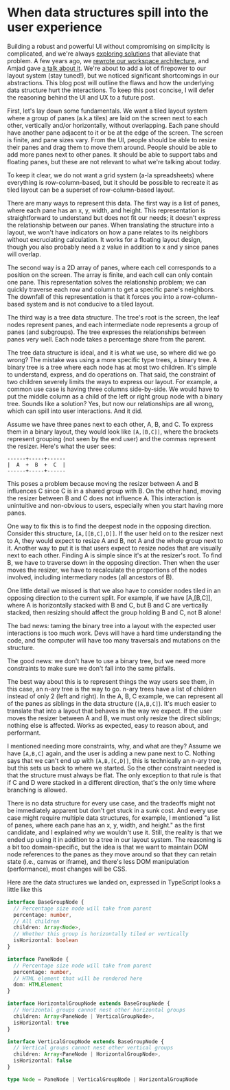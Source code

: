 # When data structures spill into the user experience

Building a robust and powerful UI without compromising on simplicity is complicated, and we're always [exploring solutions](https://blog.replit.com/clui) that alleviate that problem. A few years ago, we [rewrote our workspace architecture](https://blog.replit.com/ide), and Amjad gave [a talk about it](https://www.youtube.com/watch?v=dhECubL0R3U). We're about to add a lot of firepower to our layout system (stay tuned!), but we noticed significant shortcomings in our abstractions. This blog post will outline the flaws and how the underlying data structure hurt the interactions. To keep this post concise, I will defer the reasoning behind the UI and UX to a future post.


First, let's lay down some fundamentals. We want a tiled layout system where a group of panes (a.k.a tiles) are laid on the screen next to each other, vertically and/or horizontally, without overlapping. Each pane should have another pane adjacent to it or be at the edge of the screen. The screen is finite, and pane sizes vary. From the UI, people should be able to resize their panes and drag them to move them around. People should be able to add more panes next to other panes. It should be able to support tabs and floating panes, but these are not relevant to what we're talking about today. 


To keep it clear, we do not want a grid system (a-la spreadsheets) where everything is row-column-based, but it should be possible to recreate it as tiled layout can be a superset of row-column-based layout.


There are many ways to represent this data. The first way is a list of panes, where each pane has an x, y, width, and height. This representation is straightforward to understand but does not fit our needs; it doesn't express the relationship between our panes. When translating the structure into a layout, we won't have indicators on how a pane relates to its neighbors without excruciating calculation. It works for a floating layout design, though you also probably need a z value in addition to x and y since panes will overlap.


The second way is a 2D array of panes, where each cell corresponds to a position on the screen. The array is finite, and each cell can only contain one pane. This representation solves the relationship problem; we can quickly traverse each row and column to get a specific pane's neighbors. The downfall of this representation is that it forces you into a row-column-based system and is not conducive to a tiled layout.


The third way is a tree data structure. The tree's root is the screen, the leaf nodes represent panes, and each intermediate node represents a group of panes (and subgroups). The tree expresses the relationships between panes very well. Each node takes a percentage share from the parent. 

The tree data structure is ideal, and it is what we use, so where did we go wrong? The mistake was using a more specific type trees, a binary tree. A binary tree is a tree where each node has at most two children. It's simple to understand, express, and do operations on. That said, the constraint of two children severely limits the ways to express our layout. For example, a common use case is having three columns side-by-side. We would have to put the middle column as a child of the left or right group node with a binary tree. Sounds like a solution? Yes, but now our relationships are all wrong, which can spill into user interactions. And it did.


Assume we have three panes next to each other, A, B, and C. To express them in a binary layout, they would look like `[A,[B,C]]`, where the brackets represent grouping (not seen by the end user) and the commas represent the resizer. Here's what the user sees:
```
------+-----+------
|  A  +  B  +  C  |
------+-----+------
```
This poses a problem because moving the resizer between A and B influences C since C is in a shared group with B. On the other hand, moving the resizer between B and C does not influence A. This interaction is unintuitive and non-obvious to users, especially when you start having more panes.


One way to fix this is to find the deepest node in the opposing direction. Consider this structure, `[A,[[B,C],D]]`. If the user held on to the resizer next to A, they would expect to resize A and B, not A and the whole group next to it. Another way to put it is that users expect to resize nodes that are visually next to each other. Finding A is simple since it's at the resizer's root. To find B, we have to traverse down in the opposing direction. Then when the user moves the resizer, we have to recalculate the proportions of the nodes involved, including intermediary nodes (all ancestors of B).


One little detail we missed is that we also have to consider nodes tiled in an opposing direction to the current split. For example, if we have [A,[B,C]], where A is horizontally stacked with B and C, but B and C are vertically stacked, then resizing should affect the group holding B and C, not B alone!


The bad news: taming the binary tree into a layout with the expected user interactions is too much work. Devs will have a hard time understanding the code, and the computer will have too many traversals and mutations on the structure.

The good news: we don't have to use a binary tree, but we need more constraints to make sure we don't fall into the same pitfalls.

The best way about this is to represent things the way users see them, in this case, an n-ary tree is the way to go. n-ary trees have a list of children instead of only 2 (left and right). In the A, B, C example, we can represent all of the panes as siblings in the data structure (`[A,B,C]`). It's much easier to translate that into a layout that behaves in the way we expect. If the user moves the resizer between A and B, we must only resize the direct siblings; nothing else is affected. Works as expected, easy to reason about, and performant. 

I mentioned needing more constraints, why, and what are they? Assume we have `[A,B,C]` again, and the user is adding a new pane next to C. Nothing says that we can't end up with `[A,B,[C,D]]`, this is technically an n-ary tree, but this sets us back to where we started. So the other constraint needed is that the structure must always be flat. The only exception to that rule is that if C and D were stacked in a different direction, that's the only time where branching is allowed.

There is no data structure for every use case, and the tradeoffs might not be immediately apparent but don't get stuck in a sunk cost. And every use case might require multiple data structures, for example, I mentioned "a list of panes, where each pane has an x, y, width, and height." as the first candidate, and I explained why we wouldn't use it. Still, the reality is that we ended up using it in addition to a tree in our layout system. The reasoning is a bit too domain-specific, but the idea is that we want to maintain DOM node references to the panes as they move around so that they can retain state (i.e., canvas or iframe), and there's less DOM manipulation (performance), most changes will be CSS.

Here are the data structures we landed on, expressed in TypeScript looks a little like this
```ts
interface BaseGroupNode {
  // Percentage size node will take from parent
  percentage: number,
  // All children
  children: Array<Node>,
  // Whether this group is horizontally tiled or vertically
  isHorizontal: boolean
}

interface PaneNode {
  // Percentage size node will take from parent
  percentage: number,
  // HTML element that will be rendered here
  dom: HTMLElement
}

interface HorizontalGroupNode extends BaseGroupNode {
  // Horizontal groups cannot nest other horizontal groups
  children: Array<PaneNode | VerticalGroupNode>,
  isHorizontal: true
}

interface VerticalGroupNode extends BaseGroupNode {
  // Vertical groups cannot nest other vertical groups
  children: Array<PaneNode | HorizontalGroupNode>,
  isHorizontal: false
}

type Node = PaneNode | VerticalGroupNode | HorizontalGroupNode
```